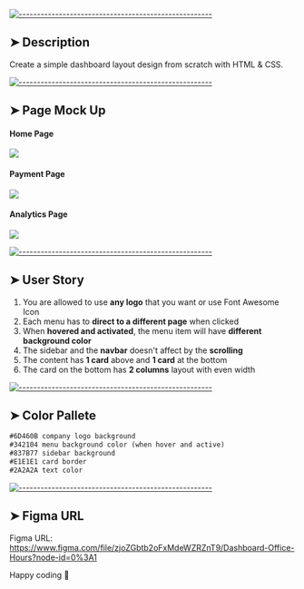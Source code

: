 [![-----------------------------------------------------](https://raw.githubusercontent.com/andreasbm/readme/master/assets/lines/colored.png)](#-description)

## ➤ Description
Create a simple dashboard layout design from scratch with HTML & CSS.

[![-----------------------------------------------------](https://raw.githubusercontent.com/andreasbm/readme/master/assets/lines/colored.png)](#-page-mock-up)

## ➤ Page Mock Up
#### Home Page
<img src="https://storage.googleapis.com/replit/images/1598874665279_c8f9b2a441d3a410967f082ed1c8db3b.png">

#### Payment Page
<img src="https://storage.googleapis.com/replit/images/1598874684014_f30f75edf1b1cb607e124637fe2e2fd0.png">

#### Analytics Page
<img src="https://storage.googleapis.com/replit/images/1598874697997_9e5a75325412a62a616e28ef83401bdb.png">

[![-----------------------------------------------------](https://raw.githubusercontent.com/andreasbm/readme/master/assets/lines/colored.png)](#-user-story)

## ➤ User Story
1. You are allowed to use <b>any logo</b> that you want or use Font Awesome Icon
2. Each menu has to <b>direct to a different page</b> when clicked
3. When <b>hovered and activated</b>, the menu item will have <b>different background color</b>
4. The sidebar and the <b>navbar</b> doesn't affect by the <b>scrolling</b> 
5. The content has <b>1 card</b> above and <b>1 card</b> at the bottom
6. The card on the bottom has <b>2 columns</b> layout with even width

[![-----------------------------------------------------](https://raw.githubusercontent.com/andreasbm/readme/master/assets/lines/colored.png)](#-color-pallete)
## ➤ Color Pallete 

```html
#6D460B company logo background
#342104 menu background color (when hover and active)
#837B77 sidebar background
#E1E1E1 card border
#2A2A2A text color
```

[![-----------------------------------------------------](https://raw.githubusercontent.com/andreasbm/readme/master/assets/lines/colored.png)](#-figma-url)
## ➤ Figma URL
Figma URL:
https://www.figma.com/file/zjoZGbtb2oFxMdeWZRZnT9/Dashboard-Office-Hours?node-id=0%3A1

Happy coding 🥚